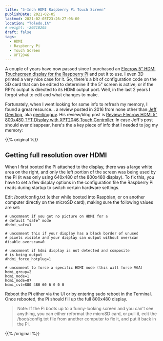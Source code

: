 ```yaml
---
title: "5-Inch HDMI Raspberry Pi Touch Screen"
publishDate: 2021-02-05
lastmod: 2021-02-05T23:26:27-06:00
location: "Toledo,IA"
# weight: -20210205
draft: false
tags:
  - HDMI
  - Raspberry Pi
  - Touch Screen
  - XPT2046
---
```


A couple of years have now passed since I purchased an [Elecrow 5" HDMI Touchscreen display for the Raspberry Pi](https://www.amazon.com/Elecrow-Display-Monitor-800x480-Raspberry/dp/B013JECYF2/ref=as_li_ss_tl?ie=UTF8&linkCode=ll1&tag=mmjjg-20&linkId=df2d8e154ca1d5ca9fb992d34677ebd3) and put it to use.  I even 3D printed a very nice case for it.  So, there's a bit of configuration code on the SD card that can be edited to determine if the 5" screen is active, or if the RPI's output is directed to its HDMI output port.  Well, in the last 2 years I forgot what to edit and what changes to make.  

Fortunately, when I went looking for some info to refresh my memory, I found a great resource... a review posted in 2016 from none other than [Jeff Geerling](https://www.jeffgeerling.com/), aka [geerlingguy](https://github.com/geerlingguy).  His review/blog post is [Review: Elecrow HDMI 5" 800x480 TFT Display with XPT2046 Touch Controller](https://www.jeffgeerling.com/blog/2016/review-elecrow-hdmi-5-800x480-tft-display-xpt2046-touch-controller).  In case Jeff's post should ever disappear, here's the a key piece of info that I needed to jog my memory:  

{{% original %}}
## Getting full resolution over HDMI

When I first booted the Pi attached to the display, there was a large white area on the right, and only the left portion of the screen was being used by the Pi (it was only using 640x480 of the 800x480 display). To fix this, you have to set a few display options in the configuration file the Raspberry Pi reads during startup to switch certain hardware settings.  

Edit /boot/config.txt (either while booted into Raspbian, or on another computer directly on the microSD card), making sure the following values are set:  
```
# uncomment if you get no picture on HDMI for a 
# default "safe" mode
#hdmi_safe=1

# uncomment this if your display has a black border of unused 
# pixels visible and your display can output without overscan
disable_overscan=0

# uncomment if hdmi display is not detected and composite 
# is being output
#hdmi_force_hotplug=1

# uncomment to force a specific HDMI mode (this will force VGA)
hdmi_group=2
hdmi_mode=1
hdmi_mode=87
hdmi_cvt=800 480 60 6 0 0 0
```

Reboot the Pi either via the UI or by entering sudo reboot in the Terminal. Once rebooted, the Pi should fill up the full 800x480 display.

>  Note: If the Pi boots up to a funny-looking screen and you can't see anything, you can either reformat the microSD card, or pull it, edit the /boot/config.txt file from another computer to fix it, and put it back in the Pi.

{{% /original %}}
